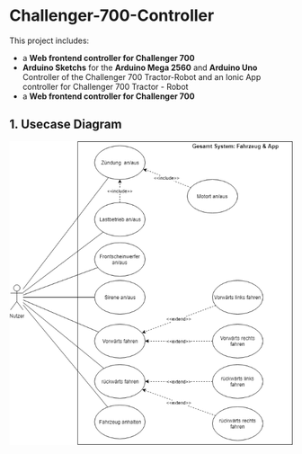 # Challenger-700-Controller
This project includes:
- a **Web frontend controller for Challenger 700**
- **Arduino Sketchs** for the **Arduino Mega 2560** and **Arduino Uno** Controller of the Challenger 700 Tractor-Robot and an Ionic App controller for Challenger 700 Tractor - Robot 
- a **Web frontend controller for Challenger 700**


## 1. Usecase Diagram
![Usecase](assets/usecase.png)
